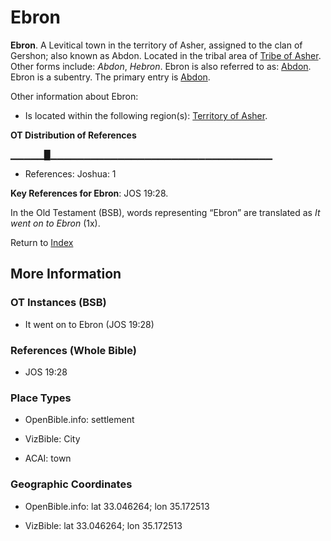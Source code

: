 # Ebron
**Ebron**. 
A Levitical town in the territory of Asher, assigned to the clan of Gershon; also known as Abdon. 
Located in the tribal area of [Tribe of Asher](../../../groups/md/acai/Asher.md). 
Other forms include: 
*Abdon*, *Hebron*. 
Ebron is also referred to as: 
[Abdon](Abdon.md). 
Ebron is a subentry. The primary entry is 
[Abdon](Abdon.md). 




Other information about Ebron:


* Is located within the following region(s): 
[Territory of Asher](TerritoryOfAsher.md). 


**OT Distribution of References**

▁▁▁▁▁█▁▁▁▁▁▁▁▁▁▁▁▁▁▁▁▁▁▁▁▁▁▁▁▁▁▁▁▁▁▁▁▁▁
* References: Joshua: 1



**Key References for Ebron**: 
JOS 19:28. 


In the Old Testament (BSB), words representing “Ebron” are translated as 
*It went on to Ebron* (1x). 




Return to [Index](00-Index.md)

## More Information

### OT Instances (BSB)

* It went on to Ebron (JOS 19:28)



### References (Whole Bible)

* JOS 19:28


### Place Types

* OpenBible.info: settlement

* VizBible: City

* ACAI: town



### Geographic Coordinates

* OpenBible.info: lat 33.046264; lon 35.172513

* VizBible: lat 33.046264; lon 35.172513




